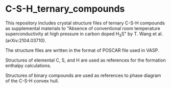 # C-S-H_ternary_compounds

This repository includes crystal structure files of ternary C-S-H compounds as supplemental materials to "Absence of conventional room temperature superconductivity at high pressure in carbon doped H<sub>3</sub>S" by T. Wang et al. (arXiv:2104.03710).

The structure files are written in the format of POSCAR file used in VASP.

Structures of elemental C, S, and H are used as references for the formation enthalpy calculations.

Structures of binary compounds are used as references to phase diagram of the C-S-H convex hull.

